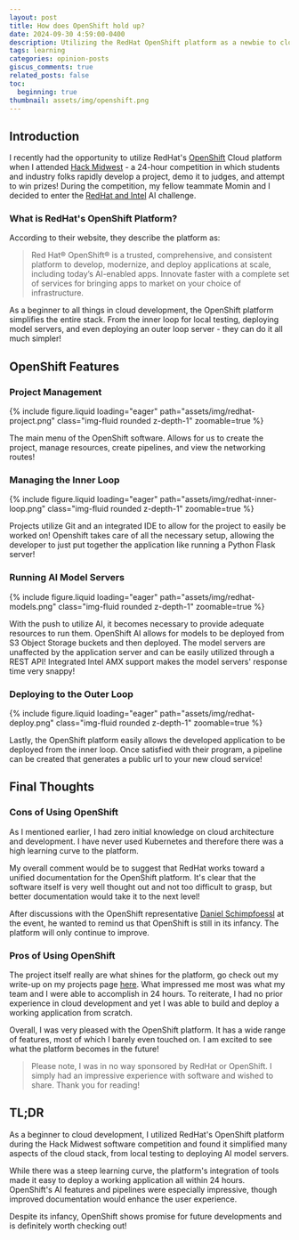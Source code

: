 ```yaml
---
layout: post
title: How does OpenShift hold up?
date: 2024-09-30 4:59:00-0400
description: Utilizing the RedHat OpenShift platform as a newbie to cloud development.
tags: learning
categories: opinion-posts
giscus_comments: true
related_posts: false
toc:
  beginning: true
thumbnail: assets/img/openshift.png
---
```


## Introduction

I recently had the opportunity to utilize RedHat's [OpenShift](https://www.redhat.com/en/technologies/cloud-computing/openshift) Cloud platform when I attended [Hack Midwest](https://hackmidwest.com/) - a 24-hour competition in which students and industry folks rapidly develop a project, demo it to judges, and attempt to win prizes! During the competition, my fellow teammate Momin and I decided to enter the [RedHat and Intel](https://hackmidwest.com/#prizes) AI challenge.

### What is RedHat's OpenShift Platform?

According to their website, they describe the platform as:
> Red Hat® OpenShift® is a trusted, comprehensive, and consistent platform to develop, modernize, and deploy applications at scale, including today’s AI-enabled apps. Innovate faster with a complete set of services for bringing apps to market on your choice of infrastructure.

As a beginner to all things in cloud development, the OpenShift platform simplifies the entire stack. From the inner loop for local testing, deploying model servers, and even deploying an outer loop server - they can do it all much simpler!

## OpenShift Features

### Project Management
{% include figure.liquid loading="eager" path="assets/img/redhat-project.png" class="img-fluid rounded z-depth-1" zoomable=true %}

The main menu of the OpenShift software. Allows for us to create the project, manage resources, create pipelines, and view the networking routes!

### Managing the Inner Loop
{% include figure.liquid loading="eager" path="assets/img/redhat-inner-loop.png" class="img-fluid rounded z-depth-1" zoomable=true %}

Projects utilize Git and an integrated IDE to allow for the project to easily be worked on! Openshift takes care of all the necessary setup, allowing the developer to just put together the application like running a Python Flask server!

### Running AI Model Servers
{% include figure.liquid loading="eager" path="assets/img/redhat-models.png" class="img-fluid rounded z-depth-1" zoomable=true %}

With the push to utilize AI, it becomes necessary to provide adequate resources to run them. OpenShift AI allows for models to be deployed from S3 Object Storage buckets and then deployed. The model servers are unaffected by the application server and can be easily utilized through a REST API! Integrated Intel AMX support makes the model servers' response time very snappy!

### Deploying to the Outer Loop
{% include figure.liquid loading="eager" path="assets/img/redhat-deploy.png" class="img-fluid rounded z-depth-1" zoomable=true %}

Lastly, the OpenShift platform easily allows the developed application to be deployed from the inner loop. Once satisfied with their program, a pipeline can be created that generates a public url to your new cloud service!

## Final Thoughts

### Cons of Using OpenShift
As I mentioned earlier, I had zero initial knowledge on cloud architecture and development. I have never used Kubernetes and therefore there was a high learning curve to the platform.

My overall comment would be to suggest that RedHat works toward a unified documentation for the OpenShift platform. It's clear that the software itself is very well thought out and not too difficult to grasp, but better documentation would take it to the next level!

After discussions with the OpenShift representative [Daniel Schimpfoessl](https://www.linkedin.com/in/schimpfoessl/) at the event, he wanted to remind us that OpenShift is still in its infancy. The platform will only continue to improve.

### Pros of Using OpenShift
The project itself really are what shines for the platform, go check out my write-up on my projects page [here](/projects). What impressed me most was what my team and I were able to accomplish in 24 hours. To reiterate, I had no prior experience in cloud development and yet I was able to build and deploy a working application from scratch.

Overall, I was very pleased with the OpenShift platform. It has a wide range of features, most of which I barely even touched on. I am excited to see what the platform becomes in the future!

> Please note, I was in no way sponsored by RedHat or OpenShift. I simply had an impressive experience with software and wished to share. Thank you for reading!

## TL;DR
As a beginner to cloud development, I utilized RedHat's OpenShift platform during the Hack Midwest software competition and found it simplified many aspects of the cloud stack, from local testing to deploying AI model servers. 

While there was a steep learning curve, the platform's integration of tools made it easy to deploy a working application all within 24 hours. OpenShift's AI features and pipelines were especially impressive, though improved documentation would enhance the user experience. 

Despite its infancy, OpenShift shows promise for future developments and is definitely worth checking out!